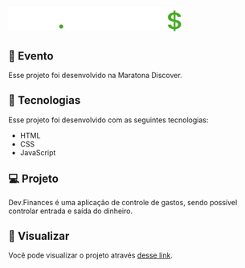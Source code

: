 # <img src="https://raw.githubusercontent.com/luccasscds/dev.finances/89d1ca2fe45d6b3b3031e723e9a0cf1c25242837/assets/logo.svg">

## 🎫 Evento
Esse projeto foi desenvolvido na Maratona Discover.

## 🚀 Tecnologias
Esse projeto foi desenvolvido com as seguintes tecnologias:

- HTML
- CSS
- JavaScript

## 💻 Projeto
Dev.Finances é uma aplicação de controle de gastos, sendo possível controlar entrada e saída do dinheiro.

## 🔖 Visualizar
Você pode visualizar o projeto através [desse link](https://devfinances12.netlify.app/).
